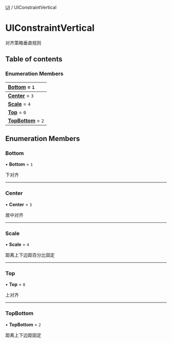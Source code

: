 [UI](../groups/Core.UI.md) / UIConstraintVertical

# UIConstraintVertical <Badge type="tip" text="Enumeration" /> <Score text="UIConstraintVertical" />

<span class="content-big">

对齐策略垂直规则

</span>

## Table of contents

### Enumeration Members <Score text="Enumeration" /> 
| **[Bottom](mw.UIConstraintVertical.md#bottom)** = ``1``  |
| :----- |
| **[Center](mw.UIConstraintVertical.md#center)** = ``3`` |
| **[Scale](mw.UIConstraintVertical.md#scale)** = ``4`` |
| **[Top](mw.UIConstraintVertical.md#top)** = ``0`` |
| **[TopBottom](mw.UIConstraintVertical.md#topbottom)** = ``2`` |

## Enumeration Members

### Bottom <Score text="Bottom" /> 

• **Bottom** = ``1``

下对齐

___

### Center <Score text="Center" /> 

• **Center** = ``3``

居中对齐

___

### Scale <Score text="Scale" /> 

• **Scale** = ``4``

距离上下边距百分比固定

___

### Top <Score text="Top" /> 

• **Top** = ``0``

上对齐

___

### TopBottom <Score text="TopBottom" /> 

• **TopBottom** = ``2``

距离上下边距固定

